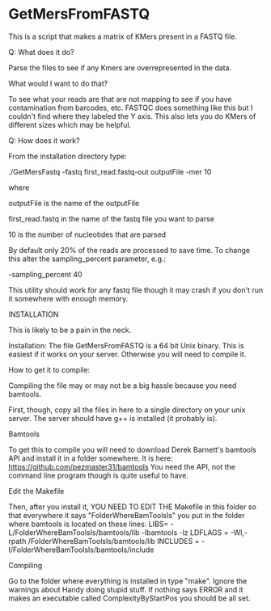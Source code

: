 GetMersFromFASTQ
================

This is a script that makes a matrix of KMers present in a FASTQ file. 

Q: What does it do?

Parse the files to see if any Kmers are overrepresented in the data.


What would I want to do that?

To see what your reads are that are not mapping to see if you have contamination from barcodes, etc.  FASTQC does something like this but I couldn't find where they labeled the Y axis.  This also lets you do KMers of different sizes which may be helpful.


Q: How does it work? 

From the installation directory type:

./GetMersFastq -fastq first_read.fastq-out outputFile -mer 10

where 

outputFile is the name of the outputFile

first_read.fastq in the name of the fastq file you want to parse

10 is the number of nucleotides that are parsed


By default only 20% of the reads are processed to save time.  To change this alter the sampling_percent parameter, e.g.:

-sampling_percent 40


This utility should work for any fastq file though it may crash if you don't run it somewhere with enough memory.  


INSTALLATION

This is likely to be a pain in the neck.

Installation: The file GetMersFromFASTQ is a 64 bit Unix binary. This is easiest if it works on your server. Otherwise you will need to compile it.

How to get it to compile:

Compiling the file may or may not be a big hassle because you need bamtools.

First, though, copy all the files in here to a single directory on your unix server. The server should have g++ is installed (it probably is).

Bamtools

To get this to compile you will need to download Derek Barnett's bamtools API and install it in a folder somewhere. It is here: https://github.com/pezmaster31/bamtools You need the API, not the command line program though is quite useful to have. 

Edit the Makefile

Then, after you install it, YOU NEED TO EDIT THE Makefile in this folder so that everywhere it says "FolderWhereBamToolsIs" you put in the folder where bamtools is located on these lines:
LIBS= -L/FolderWhereBamToolsIs/bamtools/lib -lbamtools -lz
LDFLAGS = -Wl,-rpath /FolderWhereBamToolsIs/bamtools/lib
INCLUDES = -I/FolderWhereBamToolsIs/bamtools/include

Compiling

Go to the folder where everything is installed in type "make". Ignore the warnings about Handy doing stupid stuff. If nothing says ERROR and it makes an executable called ComplexityByStartPos you should be all set.
